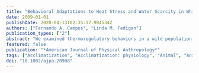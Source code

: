 ```yaml
---
title: "Behavioral Adaptations to Heat Stress and Water Scarcity in White-Faced Capuchins (Cebus capucinus) in Santa Rosa National Park, Costa Rica"
date: 2009-01-01
publishDate: 2020-04-13T02:35:17.904534Z
authors: ["Fernando A. Campos", "Linda M. Fedigan"]
publication_types: ["2"]
abstract: "We examined thermoregulatory behaviors in a wild population of white-faced capuchins (Cebus capucinus) inhabiting a highly seasonal dry forest in Santa Rosa National Park (SRNP), Costa Rica. The dry season in SRNP lasts approximately 5 months and is characterized by high ambient temperatures regularly exceeding 37 degrees C, low relative humidity, and the near absence of precipitation. This study demonstrates that capuchins rest more and travel shorter distances during the hottest and driest hours of the day, and suggests that they extend their tongues to lower body temperature via evaporative cooling. Seasonal weather patterns and group movement data reported here are based on 940 h of observations on three social groups of capuchins (wet season: 370 h, dry season: 570 h). In the dry season, the proportion of time spent resting increased at higher temperatures whereas the proportion of time spent traveling decreased. Distance traveled between location points taken at half-hour intervals decreased significantly as temperature increased, although the correlation was not strong. Capuchins exposed their tongues during hot, dry, windy conditions, and this behavior was much more frequent in the dry season. Temperature was significantly higher and humidity significantly lower for \"tongue-out\" events than expected for a random event in the dry season. Finally, as surface water became scarce, home-range areas of heavy use became increasingly centered on the remaining permanent water sources. These results suggest that heat stress and water scarcity are significant influences on the behavior of capuchins in hot, dry conditions."
featured: false
publication: "*American Journal of Physical Anthropology*"
tags: ["Acclimatization", "Acclimatization: physiology", "Animal", "Animal: physiology", "Animals", "Behavior", "Cebus", "Cebus: physiology", "Climate", "costa rica", "Face", "Face: anatomy & histology", "Face: physiology", "Hot Temperature", "Humidity", "Seasons", "Temperature", "Water Supply"]
doi: "10.1002/ajpa.20908"
---
```


